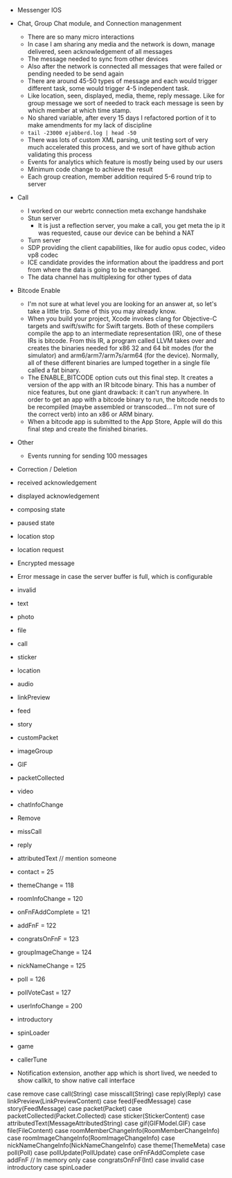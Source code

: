 - Messenger IOS

- Chat, Group Chat module, and Connection managenment
    - There are so many micro interactions
    - In case I am sharing any media and the network is down, manage delivered, seen acknowledgement of all messages
    - The message needed to sync from other devices
    - Also after the network is connected all messages that were failed or pending needed to be send again
    - There are around 45-50 types of message and each would trigger different task, some would trigger 4-5 independent task. 
    - Like location, seen, displayed, media, theme, reply message. Like for group message we sort of needed to track each message is seen by which member at which time stamp.
    - No shared variable, after every 15 days I refactored portion of it to make amendments for my lack of discipline
    - `tail -23000 ejabberd.log | head -50`
    - There was lots of custom XML parsing, unit testing sort of very much accelerated this process, and we sort of have github action validating this process
    - Events for analytics which feature is mostly being used by our users
    - Minimum code change to achieve the result
    - Each group creation, member addition required 5-6 round trip to server

- Call
    - I worked on our webrtc connection meta exchange handshake
    - Stun server 
        - It is just a reflection server, you make a call, you get meta the ip it was requested, 
        cause our device can be behind a NAT
    - Turn server
    - SDP providing the client capabilities, like for audio opus codec, video vp8 codec
    - ICE candidate provides the information about the ipaddress and port from where the data is going to be exchanged.
    - The data channel has multiplexing for other types of data

- Bitcode Enable
    - I'm not sure at what level you are looking for an answer at, so let's take a little trip. Some of this you may already know.
    -  When you build your project, Xcode invokes clang for Objective-C targets and swift/swiftc for Swift targets. Both of these compilers compile the app to an intermediate representation (IR), one of these IRs is bitcode. From this IR, a program called LLVM takes over and creates the binaries needed for x86 32 and 64 bit modes (for the simulator) and arm6/arm7/arm7s/arm64 (for the device). Normally, all of these different binaries are lumped together in a single file called a fat binary.
    - The ENABLE_BITCODE option cuts out this final step. It creates a version of the app with an IR bitcode binary. This has a number of nice features, but one giant drawback: it can't run anywhere. In order to get an app with a bitcode binary to run, the bitcode needs to be recompiled (maybe assembled or transcoded… I'm not sure of the correct verb) into an x86 or ARM binary.
    - When a bitcode app is submitted to the App Store, Apple will do this final step and create the finished binaries.

- Other
    - Events running for sending 100 messages

- Correction / Deletion
- received acknowledgement
- displayed acknowledgement
- composing state
- paused state 
- location stop
- location request
- Encrypted message
- Error message in case the server buffer is full, which is configurable
- invalid
- text
- photo
- file
- call
- sticker
- location
- audio
- linkPreview
- feed
- story
- customPacket
- imageGroup
- GIF
- packetCollected
- video
- chatInfoChange
- Remove
- missCall
- reply
- attributedText // mention someone
- contact = 25
- themeChange = 118
- roomInfoChange = 120
- onFnFAddComplete = 121
- addFnF = 122
- congratsOnFnF = 123
- groupImageChange = 124
- nickNameChange = 125
- poll = 126
- pollVoteCast = 127
- userInfoChange = 200
- introductory
- spinLoader
- game
- callerTune

- Notification extension, another app which is short lived, we needed to show callkit, to show native call interface

case remove
case call(String)
case misscall(String)
case reply(Reply)
case linkPreview(LinkPreviewContent)
case feed(FeedMessage)
case story(FeedMessage)
case packet(Packet)
case packetCollected(Packet.Collected)
case sticker(StickerContent)
case attributedText(MessageAttributedString)
case gif(GIFModel.GIF)
case file(FileContent)
case roomMemberChangeInfo(RoomMemberChangeInfo)
case roomImageChangeInfo(RoomImageChangeInfo)
case nickNameChangeInfo(NickNameChangeInfo)
case theme(ThemeMeta)
case poll(Poll)
case pollUpdate(PollUpdate)
case onFnFAddComplete
case addFnF // In memory only
case congratsOnFnF(Int)
case invalid
case introductory
case spinLoader
    